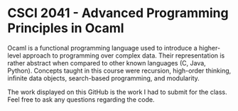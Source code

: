 # CSCI 2041 - Advanced Programming Principles in Ocaml

Ocaml is a functional programming language used to introduce a higher-level approach to programming over complex data.  Their representation is rather abstract when compared to other known languages (C, Java, Python).  Concepts taught in this course were recursion, high-order thinking, infinite data objects, search-based programming, and modularity.

The work displayed on this GitHub is the work I had to submit for the class.  Feel free to ask any questions regarding the code.

